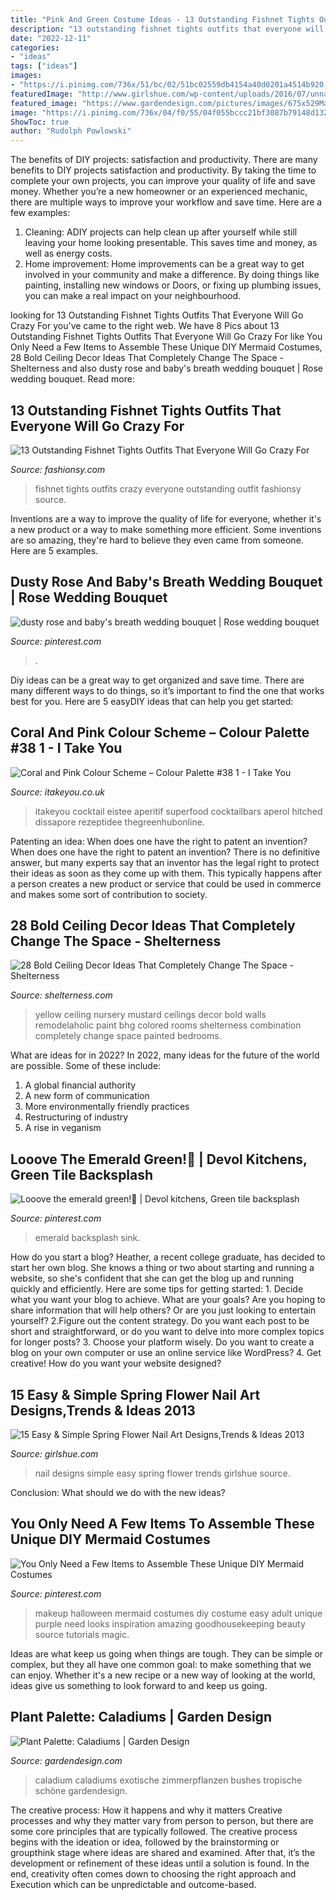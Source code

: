```yaml
---
title: "Pink And Green Costume Ideas - 13 Outstanding Fishnet Tights Outfits That Everyone Will Go Crazy For"
description: "13 outstanding fishnet tights outfits that everyone will go crazy for"
date: "2022-12-11"
categories:
- "ideas"
tags: ["ideas"]
images:
- "https://i.pinimg.com/736x/51/bc/02/51bc02559db4154a40d0201a4514b920.jpg"
featuredImage: "http://www.girlshue.com/wp-content/uploads/2016/07/unnamed-file-7096.jpg"
featured_image: "https://www.gardendesign.com/pictures/images/675x529Max/site_3/garden-design_3586.jpg"
image: "https://i.pinimg.com/736x/04/f0/55/04f055bccc21bf3087b79148d132bf76.jpg"
ShowToc: true
author: "Rudolph Powlowski"
---
```



The benefits of DIY projects: satisfaction and productivity.
There are many benefits to DIY projects satisfaction and productivity. By taking the time to complete your own projects, you can improve your quality of life and save money. Whether you’re a new homeowner or an experienced mechanic, there are multiple ways to improve your workflow and save time. Here are a few examples: 
1. Cleaning: ADIY projects can help clean up after yourself while still leaving your home looking presentable. This saves time and money, as well as energy costs. 
2. Home improvement: Home improvements can be a great way to get involved in your community and make a difference. By doing things like painting, installing new windows or Doors, or fixing up plumbing issues, you can make a real impact on your neighbourhood. 

	

		
looking for 13 Outstanding Fishnet Tights Outfits That Everyone Will Go Crazy For you've came to the right web. We have 8 Pics about 13 Outstanding Fishnet Tights Outfits That Everyone Will Go Crazy For like You Only Need a Few Items to Assemble These Unique DIY Mermaid Costumes, 28 Bold Ceiling Decor Ideas That Completely Change The Space - Shelterness and also dusty rose and baby&#039;s breath wedding bouquet | Rose wedding bouquet. Read more:
		
    
## 13 Outstanding Fishnet Tights Outfits That Everyone Will Go Crazy For

<img loading=lazy src="https://fashionsy.com/wp-content/uploads/2017/04/fishnet-tights-outfit-1-1.jpg" onerror="this.onerror=null;this.src='https://tse3.mm.bing.net/th?id=OIP.k2yI-2Nm89X9ROg0XhcYUgHaLk&amp;pid=15.1';" alt="13 Outstanding Fishnet Tights Outfits That Everyone Will Go Crazy For">

_Source: fashionsy.com_

>fishnet tights outfits crazy everyone outstanding outfit fashionsy source. 

	

Inventions are a way to improve the quality of life for everyone, whether it's a new product or a way to make something more efficient. Some inventions are so amazing, they're hard to believe they even came from someone. Here are 5 examples.

    
## Dusty Rose And Baby&#039;s Breath Wedding Bouquet | Rose Wedding Bouquet

<img loading=lazy src="https://i.pinimg.com/736x/51/bc/02/51bc02559db4154a40d0201a4514b920.jpg" onerror="this.onerror=null;this.src='https://tse4.mm.bing.net/th?id=OIP.qtJkhOoYVu2Mc-6Yu95V1gHaKk&amp;pid=15.1';" alt="dusty rose and baby&#039;s breath wedding bouquet | Rose wedding bouquet">

_Source: pinterest.com_

>. 

	

Diy ideas can be a great way to get organized and save time. There are many different ways to do things, so it’s important to find the one that works best for you. Here are 5 easyDIY ideas that can help you get started: 

    
## Coral And Pink Colour Scheme – Colour Palette #38 1 - I Take You

<img loading=lazy src="https://www.itakeyou.co.uk/wp-content/uploads/2020/05/coral-pink-color-scheme-537x1024.jpg" onerror="this.onerror=null;this.src='https://tse4.mm.bing.net/th?id=OIP.LOtIq3egQS-xPs8168_mnAHaOH&amp;pid=15.1';" alt="Coral and Pink Colour Scheme – Colour Palette #38 1 - I Take You">

_Source: itakeyou.co.uk_

>itakeyou cocktail eistee aperitif superfood cocktailbars aperol hitched dissapore rezeptidee thegreenhubonline. 

	

Patenting an idea: When does one have the right to patent an invention?
When does one have the right to patent an invention? There is no definitive answer, but many experts say that an inventor has the legal right to protect their ideas as soon as they come up with them. This typically happens after a person creates a new product or service that could be used in commerce and makes some sort of contribution to society.

    
## 28 Bold Ceiling Decor Ideas That Completely Change The Space - Shelterness

<img loading=lazy src="http://i.shelterness.com/2016/05/yellow-nursery-ceiling.jpg" onerror="this.onerror=null;this.src='https://tse3.mm.bing.net/th?id=OIP.JELL2MeLgrD2skFkR-rR2QHaJ3&amp;pid=15.1';" alt="28 Bold Ceiling Decor Ideas That Completely Change The Space - Shelterness">

_Source: shelterness.com_

>yellow ceiling nursery mustard ceilings decor bold walls remodelaholic paint bhg colored rooms shelterness combination completely change space painted bedrooms. 

	

What are ideas for in 2022?
In 2022, many ideas for the future of the world are possible. Some of these include: 
1. A global financial authority 
2. A new form of communication 
3. More environmentally friendly practices 
4. Restructuring of industry 
5. A rise in veganism 

    
## Looove The Emerald Green!💚 | Devol Kitchens, Green Tile Backsplash

<img loading=lazy src="https://i.pinimg.com/736x/ec/17/a8/ec17a880a2e766a062d2c5cb9b02acd4.jpg" onerror="this.onerror=null;this.src='https://tse2.mm.bing.net/th?id=OIP.XdH-0gkxc305LXDHAaja9AHaMV&amp;pid=15.1';" alt="Looove the emerald green!💚 | Devol kitchens, Green tile backsplash">

_Source: pinterest.com_

>emerald backsplash sink. 

	

How do you start a blog?
Heather, a recent college graduate, has decided to start her own blog. She knows a thing or two about starting and running a website, so she's confident that she can get the blog up and running quickly and efficiently. Here are some tips for getting started: 1. Decide what you want your blog to achieve. What are your goals? Are you hoping to share information that will help others? Or are you just looking to entertain yourself? 2.Figure out the content strategy. Do you want each post to be short and straightforward, or do you want to delve into more complex topics for longer posts? 3. Choose your platform wisely. Do you want to create a blog on your own computer or use an online service like WordPress? 4. Get creative! How do you want your website designed?

    
## 15 Easy &amp; Simple Spring Flower Nail Art Designs,Trends &amp; Ideas 2013

<img loading=lazy src="http://www.girlshue.com/wp-content/uploads/2016/07/unnamed-file-7096.jpg" onerror="this.onerror=null;this.src='https://tse2.mm.bing.net/th?id=OIP.DySVe3Qak8k-KKR2CjjEQwHaJ3&amp;pid=15.1';" alt="15 Easy &amp; Simple Spring Flower Nail Art Designs,Trends &amp; Ideas 2013">

_Source: girlshue.com_

>nail designs simple easy spring flower trends girlshue source. 

	

Conclusion: What should we do with the new ideas?
 

    
## You Only Need A Few Items To Assemble These Unique DIY Mermaid Costumes

<img loading=lazy src="https://i.pinimg.com/736x/04/f0/55/04f055bccc21bf3087b79148d132bf76.jpg" onerror="this.onerror=null;this.src='https://tse2.mm.bing.net/th?id=OIP.sFLcEpn3i84_hO3czEGePAHaLG&amp;pid=15.1';" alt="You Only Need a Few Items to Assemble These Unique DIY Mermaid Costumes">

_Source: pinterest.com_

>makeup halloween mermaid costumes diy costume easy adult unique purple need looks inspiration amazing goodhousekeeping beauty source tutorials magic. 

	

Ideas are what keep us going when things are tough. They can be simple or complex, but they all have one common goal: to make something that we can enjoy. Whether it's a new recipe or a new way of looking at the world, ideas give us something to look forward to and keep us going.

    
## Plant Palette: Caladiums | Garden Design

<img loading=lazy src="https://www.gardendesign.com/pictures/images/675x529Max/site_3/garden-design_3586.jpg" onerror="this.onerror=null;this.src='https://tse2.mm.bing.net/th?id=OIP.llhStDfQuvdzQ0hY1Flk-wAAAA&amp;pid=15.1';" alt="Plant Palette: Caladiums | Garden Design">

_Source: gardendesign.com_

>caladium caladiums exotische zimmerpflanzen bushes tropische schöne gardendesign. 

	

The creative process: How it happens and why it matters
Creative processes and why they matter vary from person to person, but there are some core principles that are typically followed. The creative process begins with the ideation or idea, followed by the brainstorming or groupthink stage where ideas are shared and examined. After that, it’s the development or refinement of these ideas until a solution is found. In the end, creativity often comes down to choosing the right approach and Execution which can be unpredictable and outcome-based.

